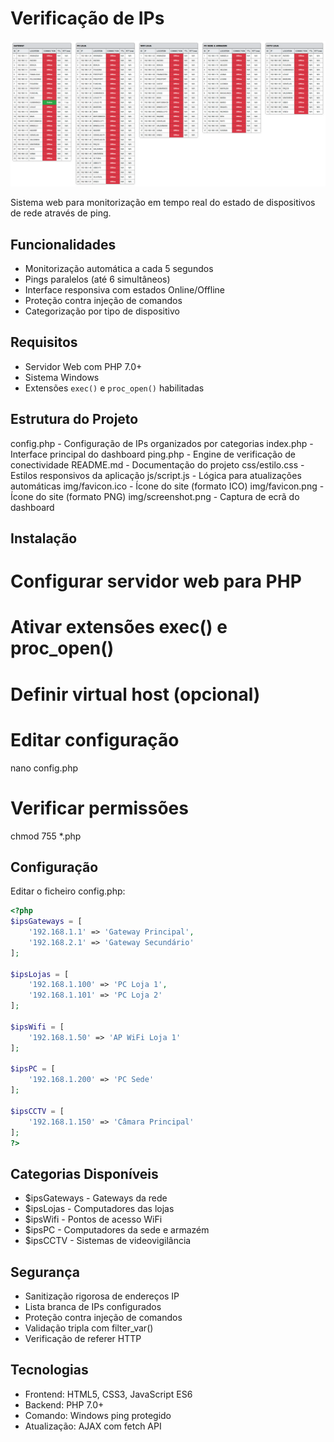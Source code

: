 # Verificação de IPs

![Web Monitor](img/screenshot.png)

Sistema web para monitorização em tempo real do estado de dispositivos de rede através de ping.

## Funcionalidades

- Monitorização automática a cada 5 segundos
- Pings paralelos (até 6 simultâneos)
- Interface responsiva com estados Online/Offline
- Proteção contra injeção de comandos
- Categorização por tipo de dispositivo

## Requisitos

- Servidor Web com PHP 7.0+
- Sistema Windows
- Extensões `exec()` e `proc_open()` habilitadas

## Estrutura do Projeto

config.php - Configuração de IPs organizados por categorias
index.php - Interface principal do dashboard
ping.php - Engine de verificação de conectividade
README.md - Documentação do projeto
css/estilo.css - Estilos responsivos da aplicação
js/script.js - Lógica para atualizações automáticas
img/favicon.ico - Ícone do site (formato ICO)
img/favicon.png - Ícone do site (formato PNG)
img/screenshot.png - Captura de ecrã do dashboard

## Instalação

# Configurar servidor web para PHP
# Ativar extensões exec() e proc_open()
# Definir virtual host (opcional)

# Editar configuração
nano config.php

# Verificar permissões
chmod 755 *.php

## Configuração

Editar o ficheiro config.php:

```php
<?php
$ipsGateways = [
    '192.168.1.1' => 'Gateway Principal',
    '192.168.2.1' => 'Gateway Secundário'
];

$ipsLojas = [
    '192.168.1.100' => 'PC Loja 1',
    '192.168.1.101' => 'PC Loja 2'
];

$ipsWifi = [
    '192.168.1.50' => 'AP WiFi Loja 1'
];

$ipsPC = [
    '192.168.1.200' => 'PC Sede'
];

$ipsCCTV = [
    '192.168.1.150' => 'Câmara Principal'
];
?>
```

## Categorias Disponíveis

- $ipsGateways - Gateways da rede
- $ipsLojas - Computadores das lojas
- $ipsWifi - Pontos de acesso WiFi
- $ipsPC - Computadores da sede e armazém
- $ipsCCTV - Sistemas de videovigilância

## Segurança

- Sanitização rigorosa de endereços IP
- Lista branca de IPs configurados
- Proteção contra injeção de comandos
- Validação tripla com filter_var()
- Verificação de referer HTTP

## Tecnologias

- Frontend: HTML5, CSS3, JavaScript ES6
- Backend: PHP 7.0+
- Comando: Windows ping protegido
- Atualização: AJAX com fetch API